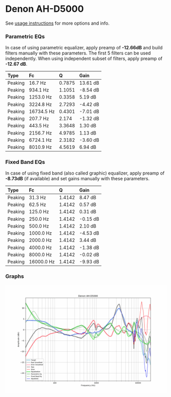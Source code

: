 # Denon AH-D5000
See [usage instructions](https://github.com/jaakkopasanen/AutoEq#usage) for more options and info.

### Parametric EQs
In case of using parametric equalizer, apply preamp of **-12.66dB** and build filters manually
with these parameters. The first 5 filters can be used independently.
When using independent subset of filters, apply preamp of **-12.67 dB**.

| Type    | Fc         |      Q | Gain     |
|:--------|:-----------|:-------|:---------|
| Peaking | 16.7 Hz    | 0.7875 | 13.61 dB |
| Peaking | 934.1 Hz   | 1.1051 | -8.54 dB |
| Peaking | 1253.0 Hz  | 0.3358 | 5.19 dB  |
| Peaking | 3224.8 Hz  | 2.7293 | -4.42 dB |
| Peaking | 16734.5 Hz | 0.4301 | -7.01 dB |
| Peaking | 207.7 Hz   | 2.174  | -1.32 dB |
| Peaking | 443.5 Hz   | 3.3648 | 1.30 dB  |
| Peaking | 2156.7 Hz  | 4.9785 | 1.13 dB  |
| Peaking | 6724.1 Hz  | 2.3182 | -3.60 dB |
| Peaking | 8010.9 Hz  | 4.5619 | 6.94 dB  |

### Fixed Band EQs
In case of using fixed band (also called graphic) equalizer, apply preamp of **-8.73dB**
(if available) and set gains manually with these parameters.

| Type    | Fc         |      Q | Gain     |
|:--------|:-----------|:-------|:---------|
| Peaking | 31.3 Hz    | 1.4142 | 8.47 dB  |
| Peaking | 62.5 Hz    | 1.4142 | 0.57 dB  |
| Peaking | 125.0 Hz   | 1.4142 | 0.31 dB  |
| Peaking | 250.0 Hz   | 1.4142 | -0.15 dB |
| Peaking | 500.0 Hz   | 1.4142 | 2.10 dB  |
| Peaking | 1000.0 Hz  | 1.4142 | -4.53 dB |
| Peaking | 2000.0 Hz  | 1.4142 | 3.44 dB  |
| Peaking | 4000.0 Hz  | 1.4142 | -1.38 dB |
| Peaking | 8000.0 Hz  | 1.4142 | -0.02 dB |
| Peaking | 16000.0 Hz | 1.4142 | -9.93 dB |

### Graphs
![](./Denon%20AH-D5000.png)
